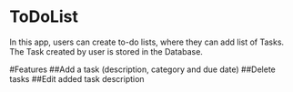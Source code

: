# ToDoList
 In this app, users can create to-do lists, where they can add list of Tasks. The Task created by user is stored in the Database.
 
#Features
##Add a task (description, category and due date)
##Delete tasks
##Edit added task description
